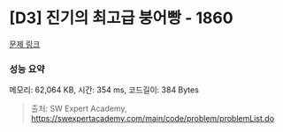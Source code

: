 # [D3] 진기의 최고급 붕어빵 - 1860 

[문제 링크](https://swexpertacademy.com/main/code/problem/problemDetail.do?contestProbId=AV5LsaaqDzYDFAXc) 

### 성능 요약

메모리: 62,064 KB, 시간: 354 ms, 코드길이: 384 Bytes



> 출처: SW Expert Academy, https://swexpertacademy.com/main/code/problem/problemList.do